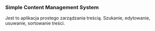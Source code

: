 ### Simple Content Management System
Jest to aplikacja prostego zarządzania treścią. Szukanie, edytowanie, usuwanie, sortowanie treści.
